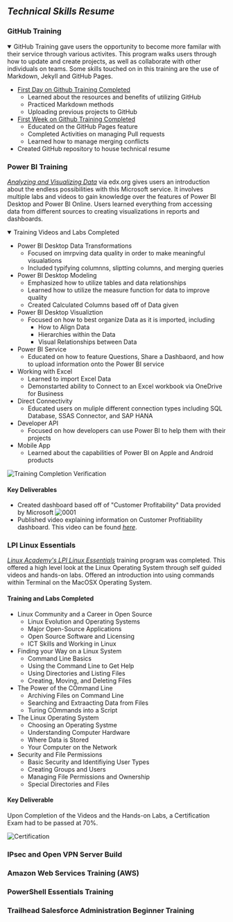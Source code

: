 ## _Technical Skills Resume_

### GitHub Training
<details open>
<summary> GitHub Training gave users the opportunity to become more familar with their service through various activites. This program walks users through how to update and create projects, as well as collaborate with other individuals on teams. Some skills touched on in this training are the use of Markdown, Jekyll and GitHub Pages. </summary>
 
 -  [First Day on Github Training Completed](https://lab.github.com/githubtraining/paths/first-day-on-github)
    - Learned about the resources and benefits of utilizing GitHub
    - Practiced Markdown methods
    - Uploading previous projects to GitHub 
 - [First Week on Github Training Completed](https://lab.github.com/githubtraining/paths/first-week-on-github)
    - Educated on the GitHub Pages feature 
    - Completed Activities on managing Pull requests
    - Learned how to manage merging conflicts 
 - Created GitHub repository to house technical resume  
</details>


### Power BI Training 
[_Analyzing and Visualizing Data_](https://courses.edx.org/courses/course-v1:Microsoft+DAT207x+2T2019/course/) via edx.org gives users an introduction about the endless possibilities with this Microsoft service. It involves multiple labs and videos to gain knowledge over the features of Power BI Desktop and Power BI Online. Users learned everything from accessing data from different sources to creating visualizations in reports and dashboards. 
<details open>
 <summary> Training Videos and Labs Completed </summary> 
 
   - Power BI Desktop Data Transformations
      - Focused on imrpving data quality in order to make meaningful visualations 
      - Included typifying columnns, sliptting columns, and merging queries 
   - Power BI Desktop Modeling 
      - Emphasized how to utilize tables and data relationships
      - Learned how to utilize the measure function for data to improve quality 
      - Created Calculated Columns based off of Data given
   - Power BI Desktop Visualiztion 
      - Focused on how to best organize Data as it is imported, including 
        - How to Align Data 
        - Hierarchies within the Data 
        - Visual Relationships between Data 
   - Power BI Service 
      - Educated on how to feature Questions, Share a Dashbaord, and how to upload information onto the Power BI service 
   - Working with Excel
      - Learned to import Excel Data
      - Demonstarted ability to Connect to an Excel workbook via OneDrive for Business
   - Direct Connectivity 
      - Educated users on muliple different connection types including SQL Database, SSAS Connector, and SAP HANA
   - Developer API 
      - Focused on how developers can use Power BI to help them with their projects
   - Mobile App 
      - Learned about the capabilities of Power BI on Apple and Android products 

![Training Completion Verification](https://user-images.githubusercontent.com/54654991/65929035-e87bca00-e3c5-11e9-90ec-5ceb307854f6.jpg)
  
  </details> 

 #### Key Deliverables 
 - Created dashboard based off of "Customer Profitability" Data provided by Microsoft 
 ![0001](https://user-images.githubusercontent.com/54654991/65926661-f62c5200-e3bb-11e9-8fd8-102b2bd97321.jpg)
 - Published video explaining information on Customer Profitiability dashboard. This video can be found [_here_](https://youtu.be/aT6eyjUjpxE). 
 
### LPI Linux Essentials 
[_Linux Academy's LPI Linux Essentials_](https://linuxacademy.com/cp/modules/view/id/346) training program was completed. This offered a high level look at the Linux Operating System through self guided videos and hands-on labs. Offered an introduction into using commands within Terminal on the MacOSX Operating System. 


#### Training and Labs Completed 
- Linux Community and a Career in Open Source
   - Linux Evolution and Operating Systems
   - Major Open-Source Applications
   - Open Source Software and Licensing 
   - ICT Skills and Working in Linux
- Finding your Way on a Linux System 
   - Command Line Basics 
   - Using the Command Line to Get Help 
   - Using Directories and Listing Files 
   - Creating, Moving, and Deleting Files 
- The Power of the COmmand Line 
   - Archiving Files on Command Line 
   - Searching and Extraacting Data from Files 
   - Turing COmmands into a Script 
- The Linux Operating System 
   - Choosing an Operating Systme 
   - Understanding Computer Hardware 
   - Where Data is Stored 
   - Your Computer on the Network 
- Security and File Permissions 
   - Basic Security and Identifiying User Types 
   - Creating Groups and Users
   - Managing File Permissions and Ownership 
   - Special Directories and Files 
   
#### Key Deliverable 
Upon Completion of the Videos and the Hands-on Labs, a Certification Exam had to be passed at 70%.

![Certification](https://user-images.githubusercontent.com/54654991/66728605-81213980-ee0b-11e9-98bc-1de44efd9607.png)

### IPsec and Open VPN Server Build 



### Amazon Web Services Training (AWS) 



### PowerShell Essentials Training



### Trailhead Salesforce Administration Beginner Training



